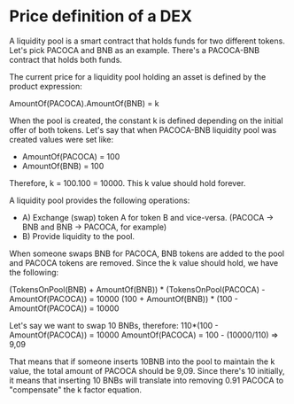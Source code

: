 # Price definition of a DEX
A liquidity pool is a smart contract that holds funds for two different tokens. Let's pick PACOCA and BNB as an example.
There's a PACOCA-BNB contract that holds both funds.

The current price for a liquidity pool holding  an asset is defined by the product expression:

AmountOf(PACOCA).AmountOf(BNB) = k

When the pool is created, the constant k is defined depending on the initial offer of both tokens.
Let's say that when PACOCA-BNB liquidity pool was created values were set like:

- AmountOf(PACOCA) = 100
- AmountOf(BNB) = 100

Therefore, k = 100.100 = 10000.
This k value should hold forever.

A liquidity pool provides the following operations:

- A) Exchange (swap) token A for token B and vice-versa. (PACOCA -> BNB and BNB -> PACOCA, for example)
- B) Provide liquidity to the pool.

When someone swaps BNB for PACOCA, BNB tokens are added to the pool and PACOCA tokens are removed.
Since the k value should hold, we have the following:

(TokensOnPool(BNB) + AmountOf(BNB)) * (TokensOnPool(PACOCA) - AmountOf(PACOCA)) = 10000
(100 + AmountOf(BNB)) * (100 - AmountOf(PACOCA)) = 10000

Let's say we want to swap 10 BNBs, therefore:
110*(100 - AmountOf(PACOCA)) = 10000
AmountOf(PACOCA) = 100 - (10000/110) => 9,09

That means that if someone inserts 10BNB into the pool to maintain the k value, the total amount of PACOCA should be 9,09.
Since there's 10 initially, it means that inserting 10 BNBs will translate into removing 0.91 PACOCA to "compensate" the k factor equation.
